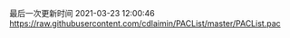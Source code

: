 最后一次更新时间 2021-03-23 12:00:46
https://raw.githubusercontent.com/cdlaimin/PACList/master/PACList.pac

